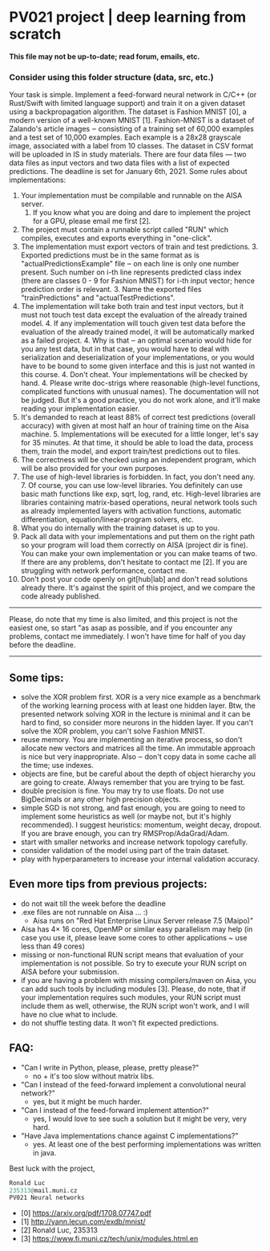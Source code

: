 # PV021 project | deep learning from scratch
**This file may not be up-to-date; read forum, emails, etc.**

### Consider using this folder structure (data, src, etc.)

Your task is simple. Implement a feed-forward neural network in C/C++ (or Rust/Swift with limited language support) and train it on a given dataset using a backpropagation algorithm. The dataset is Fashion MNIST [0],  a modern version of a well-known MNIST [1]. Fashion-MNIST is a dataset of Zalando's article images ‒ consisting of a training set of 60,000 examples and a test set of 10,000 examples. Each example is a 28x28 grayscale image, associated with a label from 10 classes. The dataset in CSV format will be uploaded in IS in study materials. There are four data files — two data files as input vectors and two data files with a list of expected predictions.
The deadline is set for January 6th, 2021.
Some rules about implementations:

1. Your implementation must be compilable and runnable on the AISA server.
    1. If you know what you are doing and dare to implement the project for a GPU, please email me first [2].
2. The project must contain a runnable script called "RUN" which compiles,
executes and exports everything in "one-click".
3. The implementation must export vectors of train and test predictions.
    3. Exported predictions must be in the same format as is
"actualPredictionsExample" file ‒ on each line is only one number present.
Such number on i-th line represents predicted class index (there are classes
0 - 9 for Fashion MNIST) for i-th input vector; hence prediction order is relevant.
    3. Name the exported files "trainPredictions" and "actualTestPredictions".
4. The implementation will take both train and test input vectors, but it must
not touch test data except the evaluation of the already trained model.
    4. If any implementation will touch given test data before the evaluation
of the already trained model, it will be automatically marked as a failed
project.
    4. Why is that ‒ an optimal scenario would hide for you any test data, but
in that case, you would have to deal with serialization and deserialization of
your implementations, or you would have to be bound to some given interface and
this is just not wanted in this course.
    4. Don't cheat. Your implementations will be checked by hand.
    4. Please write doc-strigs where reasonable (high-level functions, complicated functions with unusual names). The documentation will not be judged. But it's a good practice, you do not work alone, and it'll make reading your implementation easier.
5. It's demanded to reach at least 88% of correct test predictions
(overall accuracy) with given at most half an hour of training time on the Aisa machine.
    5. Implementations will be executed for a little longer, let's say for 35
minutes. At that time, it should be able to load the data, process them,
train the model, and export train/test predictions out to files.
6. The correctness will be checked using an independent program, which will be
also provided for your own purposes.
7. The use of high-level libraries is forbidden. In fact, you don't need any.
    7. Of course, you can use low-level libraries. You definitely can use basic
math functions like exp, sqrt, log, rand, etc. High-level libraries are libraries containing matrix-based operations, neural network tools such as already implemented layers with activation functions, automatic differentiation, equation/linear-program solvers, etc.
8. What you do internally with the training dataset is up to you.
9. Pack all data with your implementations and put them on the right path so
your program will load them correctly on AISA (project dir is fine).
You can make your own implementation or you can make teams of two. If there are
any problems, don't hesitate to contact me [2]. If you are struggling with
network performance, contact me.
10. Don't post your code openly on git[hub|lab] and don't read solutions already there. It's against the spirit of this project, and we compare the code already published.

---

Please, do note that my time is also limited, and this project is not the easiest
one, so start "as asap as possible, and if you encounter any problems, contact me
immediately. I won't have time for half of you day before the deadline.

---

## Some tips:
- solve the XOR problem first. XOR is a very nice example as a benchmark of the
working learning process with at least one hidden layer. Btw, the presented network
solving XOR in the lecture is minimal and it can be hard to find, so consider
more neurons in the hidden layer. If you can't solve the XOR problem, you can't
solve Fashion MNIST.
- reuse memory. You are implementing an iterative process, so don't allocate new
vectors and matrices all the time. An immutable approach is nice but very
inappropriate. Also ‒ don't copy data in some cache all the time; use indexes.
- objects are fine, but be careful about the depth of object hierarchy you are
going to create. Always remember that you are trying to be fast.
- double precision is fine. You may try to use floats. Do not use BigDecimals or
any other high precision objects.
- simple SGD is not strong, and fast enough, you are going to need to implement some
heuristics as well (or maybe not, but it's highly recommended). I suggest
heuristics: momentum, weight decay, dropout. If you are brave enough, you can
try RMSProp/AdaGrad/Adam.
- start with smaller networks and increase network topology carefully.
- consider validation of the model using part of the train dataset.
- play with hyperparameters to increase your internal validation accuracy.

## Even more tips from previous projects:
- do not wait till the week before the deadline
- .exe files are not runnable on Aisa ... :)
    - Aisa runs on "Red Hat Enterprise Linux Server release 7.5 (Maipo)"
- Aisa has 4× 16 cores, OpenMP or similar easy parallelism may help (in case you use it, please leave some cores to other applications ~ use less than 49 cores)
- missing or non-functional RUN script means that evaluation of your
implementation is not possible. So try to execute your RUN script on AISA
before your submission.
- if you are having a problem with missing compilers/maven on Aisa, you can
add such tools by including modules [3]. Please, do note, that if your
implementation requires such modules, your RUN script must include them as well,
otherwise, the RUN script won't work, and I will have no clue what to include.
- do not shuffle testing data. It won't fit expected predictions.

## FAQ:
 - "Can I write in Python, please, please, pretty please?"
	- no + it's too slow without matrix libs.
 - "Can I instead of the feed-forward implement a convolutional
 neural network?"
	- yes, but it might be much harder.
 - "Can I instead of the feed-forward implement attention?"
	- yes, I would love to see such a solution but it might be very, very hard.
 - "Have Java implementations chance against C implementations?"
	- yes. At least one of the best performing implementations was written in java.

Best luck with the project,

```python
Ronald Luc
235313@mail.muni.cz
PV021 Neural networks
```
- [0] https://arxiv.org/pdf/1708.07747.pdf
- [1] http://yann.lecun.com/exdb/mnist/
- [2] Ronald Luc, 235313
- [3] https://www.fi.muni.cz/tech/unix/modules.html.en
